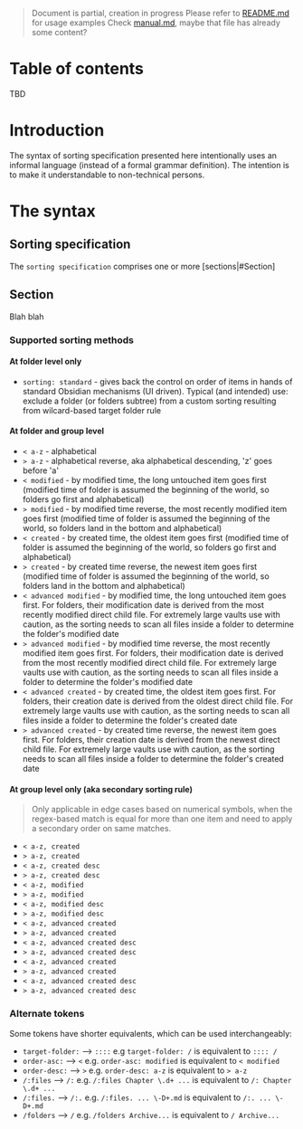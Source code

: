 > Document is partial, creation in progress
> Please refer to [README.md](../../README.md) for usage examples
> Check [manual.md](), maybe that file has already some content?

# Table of contents

TBD

# Introduction

The syntax of sorting specification presented here intentionally uses an informal language (instead of a formal grammar definition).
The intention is to make it understandable to non-technical persons.

# The syntax

## Sorting specification

The `sorting specification` comprises one or more [sections|#Section]

## Section

Blah blah

### Supported sorting methods

#### At folder level only

- `sorting: standard` - gives back the control on order of items in hands of standard Obsidian mechanisms (UI driven).
 Typical (and intended) use: exclude a folder (or folders subtree) from a custom sorting resulting from wilcard-based target folder rule 

#### At folder and group level

- `< a-z` - alphabetical
- `> a-z` - alphabetical reverse, aka alphabetical descending, 'z' goes before 'a'
- `< modified` - by modified time, the long untouched item goes first (modified time of folder is assumed the beginning of the world, so folders go first and alphabetical)
- `> modified` - by modified time reverse, the most recently modified item goes first (modified time of folder is assumed the beginning of the world, so folders land in the bottom and alphabetical)
- `< created` - by created time, the oldest item goes first (modified time of folder is assumed the beginning of the world, so folders go first and alphabetical) 
- `> created` - by created time reverse, the newest item goes first (modified time of folder is assumed the beginning of the world, so folders land in the bottom and alphabetical)
- `< advanced modified` - by modified time, the long untouched item goes first. For folders, their modification date is derived from the most recently modified direct child file.
 For extremely large vaults use with caution, as the sorting needs to scan all files inside a folder to determine the folder's modified date
- `> advanced modified` - by modified time reverse, the most recently modified item goes first. For folders, their modification date is derived from the most recently modified direct child file.
 For extremely large vaults use with caution, as the sorting needs to scan all files inside a folder to determine the folder's modified date
- `< advanced created` - by created time, the oldest item goes first. For folders, their creation date is derived from the oldest direct child file.
 For extremely large vaults use with caution, as the sorting needs to scan all files inside a folder to determine the folder's created date
- `> advanced created` - by created time reverse, the newest item goes first. For folders, their creation date is derived from the newest direct child file.
 For extremely large vaults use with caution, as the sorting needs to scan all files inside a folder to determine the folder's created date

#### At group level only (aka secondary sorting rule)

> Only applicable in edge cases based on numerical symbols, when the regex-based match is equal for more than one item
 and need to apply a secondary order on same matches.

- `< a-z, created`
- `> a-z, created`
- `< a-z, created desc`
- `> a-z, created desc`
- `< a-z, modified`
- `> a-z, modified`
- `< a-z, modified desc`
- `> a-z, modified desc`
- `< a-z, advanced created`
- `> a-z, advanced created`
- `< a-z, advanced created desc`
- `> a-z, advanced created desc`
- `< a-z, advanced created`
- `> a-z, advanced created`
- `< a-z, advanced created desc`
- `> a-z, advanced created desc`

### Alternate tokens

Some tokens have shorter equivalents, which can be used interchangeably:

- `target-folder:` --> `::::` e.g `target-folder: /` is equivalent to `:::: /`
- `order-asc:` --> `<` e.g. `order-asc: modified` is equivalent to `< modified`
- `order-desc:` --> `>` e.g. `order-desc: a-z` is equivalent to `> a-z`
- `/:files` --> `/:` e.g. `/:files Chapter \.d+ ...` is equivalent to `/: Chapter \.d+ ...`
- `/:files.` --> `/:.` e.g. `/:files. ... \-D+.md` is equivalent to `/:. ... \-D+.md`
- `/folders` --> `/` e.g. `/folders Archive...` is equivalent to `/ Archive...`

